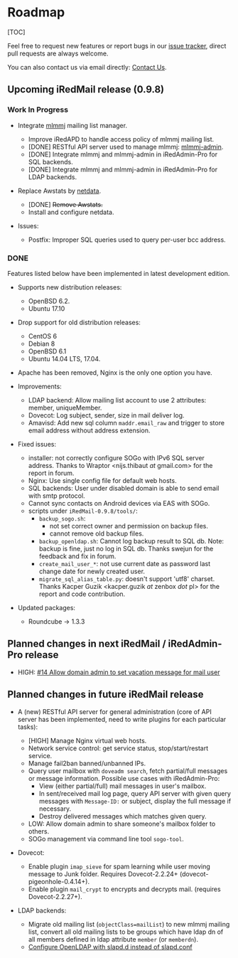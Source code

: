 # Roadmap

[TOC]

Feel free to request new features or report bugs in our [issue tracker](https://bitbucket.org/zhb/iredmail/issues?status=new&status=open), direct pull requests are always welcome.

You can also contact us via email directly: [Contact Us](https://www.iredmail.org/contact.html).

## Upcoming iRedMail release (0.9.8)

### Work In Progress

* Integrate [mlmmj](http://mlmmj.org) mailing list manager.
    * Improve iRedAPD to handle access policy of mlmmj mailing list.
    * [DONE] RESTful API server used to manage mlmmj: [mlmmj-admin](https://bitbucket.org/iredmail/mlmmj-admin/src).
    * [DONE] Integrate mlmmj and mlmmj-admin in iRedAdmin-Pro for SQL backends.
    * [DONE] Integrate mlmmj and mlmmj-admin in iRedAdmin-Pro for LDAP backends.

* Replace Awstats by [netdata](https://my-netdata.io).
    * [DONE] <strike>Remove Awstats.</strike>
    * Install and configure netdata.

* Issues:
    - Postfix: Improper SQL queries used to query per-user bcc address.

### DONE

Features listed below have been implemented in latest development edition.

* Supports new distribution releases:
    + OpenBSD 6.2.
    + Ubuntu 17.10

* Drop support for old distribution releases:
    - CentOS 6
    - Debian 8
    - OpenBSD 6.1
    - Ubuntu 14.04 LTS, 17.04.

* Apache has been removed, Nginx is the only one option you have.

* Improvements:
    - LDAP backend: Allow mailing list account to use 2 attributes: member,
      uniqueMember.
    - Dovecot: Log subject, sender, size in mail deliver log.
    - Amavisd: Add new sql column `maddr.email_raw` and trigger to store
      email address without address extension.

* Fixed issues:
    - installer: not correctly configure SOGo with IPv6 SQL server address.
      Thanks to Wraptor <nijs.thibaut _at_ gmail.com> for the report in
      forum.
    - Nginx: Use single config file for default web hosts.
    - SQL backends: User under disabled domain is able to send email with
      smtp protocol.
    - Cannot sync contacts on Android devices via EAS with SOGo.
    - scripts under `iRedMail-0.9.8/tools/`:
        - `backup_sogo.sh`:
            - not set correct owner and permission on backup files.
            - cannot remove old backup files.
        - `backup_openldap.sh`: Cannot log backup result to SQL db.
          Note: backup is fine, just no log in SQL db.
          Thanks swejun <ingvar _at_ zebware.com> for the feedback and fix in
          forum.
        - `create_mail_user_*`: not use current date as password last change
          date for newly created user.
        - `migrate_sql_alias_table.py`: doesn't support 'utf8' charset.
          Thanks Kacper Guzik <kacper.guzik _at_ zenbox _dot_ pl> for the
          report and code contribution.

* Updated packages:
    + Roundcube -> 1.3.3

## Planned changes in next iRedMail / iRedAdmin-Pro release

* HIGH: [#14 Allow domain admin to set vacation message for mail user](https://bitbucket.org/zhb/iredmail/issues/14/allow-admin-to-set-vacation-for-user-with)
## Planned changes in future iRedMail release

* A (new) RESTful API server for general administration (core of API server has
  been implemented, need to write plugins for each particular tasks):
    * [HIGH] Manage Nginx virtual web hosts.
    * Network service control: get service status, stop/start/restart service.
    * Manage fail2ban banned/unbanned IPs.
    * Query user mailbox with `doveadm search`, fetch partial/full messages or
      message information. Possible use cases with iRedAdmin-Pro:
        * View (either partial/full) mail messages in user's mailbox.
        * In sent/received mail log page, query API server with given
          query messages with `Message-ID:` or subject, display the full
          message if necessary.
        * Destroy delivered messages which matches given query.
    * LOW: Allow domain admin to share someone's mailbox folder to others.
    * SOGo management via command line tool `sogo-tool`.

* Dovecot:
    * Enable plugin `imap_sieve` for spam learning while user moving message to
      Junk folder. Requires Dovecot-2.2.24+ (dovecot-pigeonhole-0.4.14+).
    * Enable plugin `mail_crypt` to encrypts and decrypts mail. (requires Dovecot-2.2.27+).

* LDAP backends:
    * Migrate old mailing list (`objectClass=mailList`) to new mlmmj mailing
      list, convert all old mailing lists to be groups which have ldap dn of
      all members defined in ldap attribute `member` (or `memberdn`).
    * [Configure OpenLDAP with slapd.d instead of slapd.conf](https://bitbucket.org/zhb/iredmail/issue/31/switch-to-slapdd)
